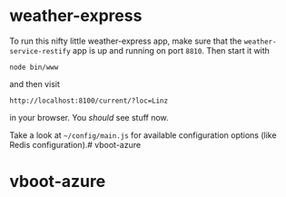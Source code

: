 # weather-express

To run this nifty little weather-express app, make sure that the `weather-service-restify` app is up and running on port `8810`.
Then start it with

    node bin/www

and then visit 

    http://localhost:8100/current/?loc=Linz

in your browser. You *should* see stuff now.

Take a look at `~/config/main.js` for available configuration options (like Redis configuration).# vboot-azure
# vboot-azure
